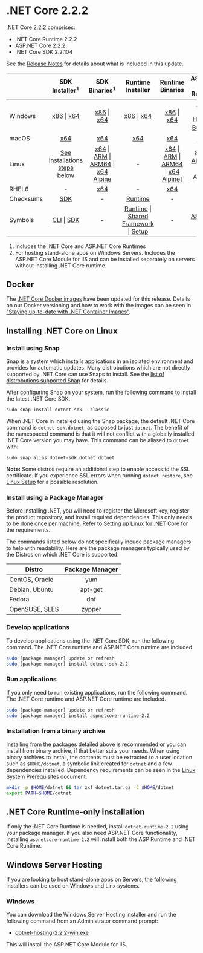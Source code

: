 # .NET Core 2.2.2

.NET Core 2.2.2 comprises:

* .NET Core Runtime 2.2.2
* ASP.NET Core 2.2.2
* .NET Core SDK 2.2.104

See the [Release Notes](https://github.com/dotnet/core/blob/master/release-notes/2.2/2.2.2/2.2.2.md) for details about what is included in this update.

|           | SDK Installer<sup>1</sup>                        | SDK Binaries<sup>1</sup>                 | Runtime Installer                                        | Runtime Binaries                                 | ASP.NET Core Runtime           |
| --------- | :------------------------------------------:     | :----------------------:                 | :---------------------------:                            | :-------------------------:                      | :-----------------:            |
| Windows   | [x86][dotnet-sdk-win-x86.exe] \| [x64][dotnet-sdk-win-x64.exe] | [x86][dotnet-sdk-win-x86.zip] \| [x64][dotnet-sdk-win-x64.zip] | [x86][dotnet-runtime-win-x86.exe] \| [x64][dotnet-runtime-win-x64.exe] | [x86][dotnet-runtime-win-x86.zip] \| [x64][dotnet-runtime-win-x64.zip] | [x86][aspnetcore-runtime-win-x86.exe] \| [x64][aspnetcore-runtime-win-x64.exe] <br> [Hosting Bundle][dotnet-hosting-win.exe]<sup>2</sup> |
| macOS     | [x64][dotnet-sdk-osx-x64.pkg]  | [x64][dotnet-sdk-osx-x64.tar.gz]     | [x64][dotnet-runtime-osx-x64.pkg] | [x64][dotnet-runtime-osx-x64.tar.gz] | [x64][aspnetcore-runtime-osx-x64.tar.gz]<sup>1</sup>
| Linux     | [See installations steps below][linux-install]   | [x64][dotnet-sdk-linux-x64.tar.gz] \| [ARM][dotnet-sdk-linux-arm.tar.gz] \| [ARM64][dotnet-sdk-linux-arm64.tar.gz] \| [x64 Alpine][dotnet-sdk-linux-musl-x64.tar.gz] | - | [x64][dotnet-runtime-linux-x64.tar.gz] \| [ARM][dotnet-runtime-linux-arm.tar.gz] \| [ARM64][dotnet-runtime-linux-arm64.tar.gz] \| [x64 Alpine][dotnet-runtime-linux-musl-x64.tar.gz]] | [x64][aspnetcore-runtime-linux-x64.tar.gz]<sup>1</sup>  \| [ARM32][aspnetcore-runtime-linux-arm.tar.gz]<sup>1</sup> \| [x64 Alpine][aspnetcore-runtime-linux-musl-x64.tar.gz]<sup>1</sup> |
| RHEL6     | -                                                | [x64][dotnet-sdk-rhel.6-x64.tar.gz]                    | -                                                        | [x64][dotnet-runtime-rhel.6-x64.tar.gz] | - |
| Checksums | [SDK][checksums-sdk]                             | -                                        | [Runtime][checksums-runtime]                             | - | - |
| Symbols   | [CLI][cli-symbols.zip] \| [SDK][dotnet-sdk-symbols.zip]  | -                                        | [Runtime][coreclr-symbols.zip] \| [Shared Framework][corefx-symbols.zip] \| [Setup][core-setup-symbols.zip] | - | [ASP.NET Core][aspnet-symbols.zip] |

1. Includes the .NET Core and ASP.NET Core Runtimes
2. For hosting stand-alone apps on Windows Servers. Includes the ASP.NET Core Module for IIS and can be installed separately on servers without installing .NET Core runtime.


## Docker

The [.NET Core Docker images](https://hub.docker.com/r/microsoft/dotnet/) have been updated for this release. Details on our Docker versioning and how to work with the images can be seen in ["Staying up-to-date with .NET Container Images"](https://blogs.msdn.microsoft.com/dotnet/2018/06/18/staying-up-to-date-with-net-container-images/).

## Installing .NET Core on Linux

### Install using Snap

Snap is a system which installs applications in an isolated environment and provides for automatic updates. Many distrobutions which are not directly supported by .NET Core can use Snaps to install. See the [list of distrobutions supported Snap](https://docs.snapcraft.io/installing-snapd/6735) for details.

After configuring Snap on your system, run the following command to install the latest .NET Core SDK.

`sudo snap install dotnet-sdk --classic`

When .NET Core in installed using the Snap package, the default .NET Core command is `dotnet-sdk.dotnet`, as opposed to just `dotnet`. The benefit of the namespaced command is that it will not conflict with a globally installed .NET Core version you may have. This command can be aliased to `dotnet` with:

`sudo snap alias dotnet-sdk.dotnet dotnet`

**Note:** Some distros require an additional step to enable access to the SSL certificate. If you experience SSL errors when running `dotnet restore`, see [Linux Setup](https://github.com/dotnet/core/blob/master/Documentation/linux-setup.md) for a possible resolution.

### Install using a Package Manager

Before installing .NET, you will need to register the Microsoft key, register the product repository, and install required dependencies. This only needs to be done once per machine. Refer to [Setting up Linux for .NET Core][linux-setup] for the requirements.

The commands listed below do not specifically incude package managers to help with readability. Here are the package managers typically used by the Distros on which .NET Core is supported.

| Distro | Package Manager  |
| ---             | :----:  |
| CentOS, Oracle  | yum     |
| Debian, Ubuntu  | apt-get |
| Fedora          | dnf     |
| OpenSUSE, SLES  | zypper  |

### Develop applications
To develop applications using the .NET Core SDK, run the following command. The .NET Core runtime and ASP.NET Core runtime are included.

```bash
sudo [package manager] update or refresh
sudo [package manager] install dotnet-sdk-2.2
```

### Run applications
If you only need to run existing applications, run the following command. The .NET Core runtime and ASP.NET Core runtime are included.

```bash
sudo [package manager] update or refresh
sudo [package manager] install aspnetcore-runtime-2.2
```

### Installation from a binary archive

Installing from the packages detailed above is recommended or you can install from binary archive, if that better suits your needs. When using binary archives to install, the contents must be extracted to a user location such as `$HOME/dotnet`, a symbolic link created for `dotnet` and a few dependencies installed. Dependency requirements can be seen in the [Linux System Prerequisites](https://github.com/dotnet/core/blob/master/Documentation/linux-prereqs.md) document.

```bash
mkdir -p $HOME/dotnet && tar zxf dotnet.tar.gz -C $HOME/dotnet
export PATH=$HOME/dotnet
```

## .NET Core Runtime-only installation

If only the .NET Core Runtime is needed, install `dotnet-runtime-2.2` using your package manager. If you also need ASP.NET Core functionality, installing `aspnetcore-runtime-2.2` will install both the ASP Runtime and .NET Core Runtime.

## Windows Server Hosting

If you are looking to host stand-alone apps on Servers, the following installers can be used on Windows and Linx systems.

### Windows

You can download the Windows Server Hosting installer and run the following command from an Administrator command prompt:

* [dotnet-hosting-2.2.2-win.exe][dotnet-hosting-win.exe]

This will install the ASP.NET Core Module for IIS.

[blob-runtime]: https://dotnetcli.blob.core.windows.net/dotnet/Runtime/
[blob-sdk]: https://dotnetcli.blob.core.windows.net/dotnet/Sdk/
[release-notes]: https://github.com/dotnet/core/blob/master/release-notes/2.2/2.2.2/2.2.2.md

[dotnet-runtime-linux-arm.tar.gz]: https://download.visualstudio.microsoft.com/download/pr/a24ca9ae-7966-4a9e-9838-cc57d6639248/099c000dc8ee58702846702e9b010ad1/dotnet-runtime-2.2.2-linux-arm.tar.gz
[dotnet-runtime-linux-arm64.tar.gz]: https://download.visualstudio.microsoft.com/download/pr/4f960c44-ae38-4510-95e9-0b686fcae16f/be50a7c893543038522f5943d920db01/dotnet-runtime-2.2.2-linux-arm64.tar.gz
[dotnet-runtime-linux-musl-x64.tar.gz]: https://download.visualstudio.microsoft.com/download/pr/98adb3af-1ca9-4b49-a38e-d8cae73cc29f/c5b40b540d4d9cb539bf780620e93bdd/dotnet-runtime-2.2.2-linux-musl-x64.tar.gz
[dotnet-runtime-linux-x64.tar.gz]: https://download.visualstudio.microsoft.com/download/pr/97b97652-4f74-4866-b708-2e9b41064459/7c722daf1a80a89aa8c3dec9103c24fc/dotnet-runtime-2.2.2-linux-x64.tar.gz
[dotnet-runtime-osx-x64.pkg]: https://download.visualstudio.microsoft.com/download/pr/eb9047cf-9d6f-472a-940e-05f018cdb29e/62c457d7f2ead9eccc099978f038c1f8/dotnet-runtime-2.2.2-osx-x64.pkg
[dotnet-runtime-osx-x64.tar.gz]: https://download.visualstudio.microsoft.com/download/pr/d1f0dfb3-b6bd-42ae-895f-f149bf1d90ca/9b1fb91a9692fc31d6fc83e97caba4cd/dotnet-runtime-2.2.2-osx-x64.tar.gz
[dotnet-runtime-rhel.6-x64.tar.gz]: https://download.visualstudio.microsoft.com/download/pr/99daced5-a333-49ea-901c-199e0e079549/a37386b7bab18307e67d1bb31377b37e/dotnet-runtime-2.2.2-rhel.6-x64.tar.gz
[dotnet-runtime-win-arm.zip]: https://download.visualstudio.microsoft.com/download/pr/8652967c-9b68-4ca7-85f3-686c62d286e9/50203b08e09795b976b632ccc910480b/dotnet-runtime-2.2.2-win-arm.zip
[dotnet-runtime-win-x64.exe]: https://download.visualstudio.microsoft.com/download/pr/04fedce4-d7ed-4bef-9151-95e3b02d12bc/1037ed3d387cfe9b712a5625fbac0eb9/dotnet-runtime-2.2.2-win-x64.exe
[dotnet-runtime-win-x64.zip]: https://download.visualstudio.microsoft.com/download/pr/b10d0a68-b720-48ae-bab8-4ac39bd1b5d3/f32b8b41dff5c1488c2b915a007fc4a6/dotnet-runtime-2.2.2-win-x64.zip
[dotnet-runtime-win-x86.exe]: https://download.visualstudio.microsoft.com/download/pr/9d7b48a7-74a0-4726-946f-2474b36ec335/ac9898e18e0835445d3c67724b569a54/dotnet-runtime-2.2.2-win-x86.exe
[dotnet-runtime-win-x86.zip]: https://download.visualstudio.microsoft.com/download/pr/97b777ee-6b4e-4d26-9f73-6b33a99e0f67/93458d5a38d673757768eed2f6cec926/dotnet-runtime-2.2.2-win-x86.zip
[aspnetcore-runtime-linux-arm.tar.gz]: https://download.visualstudio.microsoft.com/download/pr/5ca39d79-c65c-4c03-bba1-e904c7255c44/4fb100d62b0a3fff5fbf5dd24f761d71/aspnetcore-runtime-2.2.2-linux-arm.tar.gz
[aspnetcore-runtime-linux-musl-x64.tar.gz]: https://download.visualstudio.microsoft.com/download/pr/45c5f94c-d22b-4fd8-92f5-de27bbaa29d5/cc2edbae53dfcadeb8ef3fb3330dbc62/aspnetcore-runtime-2.2.2-linux-musl-x64.tar.gz
[aspnetcore-runtime-linux-x64.tar.gz]: https://download.visualstudio.microsoft.com/download/pr/168bba07-32dc-4612-ab01-7632d412c4cd/e1ecbf16d84e504c1d66d7a7573c9171/aspnetcore-runtime-2.2.2-linux-x64.tar.gz
[aspnetcore-runtime-osx-x64.tar.gz]: https://download.visualstudio.microsoft.com/download/pr/95c2cb90-70eb-4074-ad66-3c431da57237/8b216ac960893705a1841491efce4262/aspnetcore-runtime-2.2.2-osx-x64.tar.gz
[aspnetcore-runtime-win-arm.zip]: https://download.visualstudio.microsoft.com/download/pr/a0ae697b-a5e5-4898-ae34-ab6ded744d16/d99f9ab001a856d57312eba86665e8fe/aspnetcore-runtime-2.2.2-win-arm.zip
[aspnetcore-runtime-win-x64.exe]: https://download.visualstudio.microsoft.com/download/pr/7834344e-df7a-4c9f-a357-748f890fdf8b/e1e7b4f82272ace3ca2c8edff54277e7/aspnetcore-runtime-2.2.2-win-x64.exe
[aspnetcore-runtime-win-x64.zip]: https://download.visualstudio.microsoft.com/download/pr/a61319fd-802b-4441-a4cc-84eb65468a04/2d2bb9011e1ee27af99deac554b0c055/aspnetcore-runtime-2.2.2-win-x64.zip
[aspnetcore-runtime-win-x86.exe]: https://download.visualstudio.microsoft.com/download/pr/9a65d2a7-c22e-495c-af84-c2069b3c2597/6d9598a7bd8c214445d8932c7e366b46/aspnetcore-runtime-2.2.2-win-x86.exe
[aspnetcore-runtime-win-x86.zip]: https://download.visualstudio.microsoft.com/download/pr/b054539a-0fad-4a32-84ab-1f4d7af89097/e58004d052383380a211839fa6bc7938/aspnetcore-runtime-2.2.2-win-x86.zip
[dotnet-hosting-win.exe]: https://download.visualstudio.microsoft.com/download/pr/5efd5ee8-4df6-4b99-9feb-87250f1cd09f/552f4b0b0340e447bab2f38331f833c5/dotnet-hosting-2.2.2-win.exe
[dotnet-sdk-linux-arm.tar.gz]: https://download.visualstudio.microsoft.com/download/pr/d9f37b73-df8d-4dfa-a905-b7648d3401d0/6312573ac13d7a8ddc16e4058f7d7dc5/dotnet-sdk-2.2.104-linux-arm.tar.gz
[dotnet-sdk-linux-arm64.tar.gz]: https://download.visualstudio.microsoft.com/download/pr/2b201001-7074-476a-aa83-b5194c660a59/68233f3c3f16c97767a77216ec1f6e70/dotnet-sdk-2.2.104-linux-arm64.tar.gz
[dotnet-sdk-linux-musl-x64.tar.gz]: https://download.visualstudio.microsoft.com/download/pr/8e67400a-b129-4e0c-ae7a-eed7fd123cf6/9ebd9ad8e5fd9e2eaec1f7fbc66323b5/dotnet-sdk-2.2.104-linux-musl-x64.tar.gz
[dotnet-sdk-linux-x64.tar.gz]: https://download.visualstudio.microsoft.com/download/pr/69937b49-a877-4ced-81e6-286620b390ab/8ab938cf6f5e83b2221630354160ef21/dotnet-sdk-2.2.104-linux-x64.tar.gz
[dotnet-sdk-osx-x64.pkg]: https://download.visualstudio.microsoft.com/download/pr/b06123e8-af2a-4196-acf9-39c3abd6cd6b/f12a2e3b64dc6574e9f530001d1e4a2a/dotnet-sdk-2.2.104-osx-x64.pkg
[dotnet-sdk-osx-x64.tar.gz]: https://download.visualstudio.microsoft.com/download/pr/7b61ec42-34d4-443a-9472-10db3b600b00/331956fdc0884ec01aaa5aa44360fce2/dotnet-sdk-2.2.104-osx-x64.tar.gz
[dotnet-sdk-rhel.6-x64.tar.gz]: https://download.visualstudio.microsoft.com/download/pr/2fa2eba9-29e5-4c15-b034-46962a258e85/b9d9a14a30153d67b48c44433c28da21/dotnet-sdk-2.2.104-rhel.6-x64.tar.gz
[dotnet-sdk-win-arm.zip]: https://download.visualstudio.microsoft.com/download/pr/7043511c-353c-48e3-bd3f-d21ce24bbfc1/06c192e23f050ff9df4b561dd8acc234/dotnet-sdk-2.2.104-win-arm.zip
[dotnet-sdk-win-x64.exe]: https://download.visualstudio.microsoft.com/download/pr/4a195fc9-7696-4c24-add2-e791b399766c/3a67d698a74505b46db9d9779745e47b/dotnet-sdk-2.2.104-win-x64.exe
[dotnet-sdk-win-x64.zip]: https://download.visualstudio.microsoft.com/download/pr/e7a3e196-1b15-45d4-8a4a-2f940cf8c3be/975a1ec833505505adf5b867990d441a/dotnet-sdk-2.2.104-win-x64.zip
[dotnet-sdk-win-x86.exe]: https://download.visualstudio.microsoft.com/download/pr/cd02d3e6-ecc0-432d-a1bc-e8c9d3d8148c/f628e6721d33d13afe450abec8750f64/dotnet-sdk-2.2.104-win-x86.exe
[dotnet-sdk-win-x86.zip]: https://download.visualstudio.microsoft.com/download/pr/59e18010-8e57-4073-add2-d2b5cfbc5e58/8fa6831c7be0800889324640e29476f4/dotnet-sdk-2.2.104-win-x86.zip
[aspnet-symbols.zip]: https://download.visualstudio.microsoft.com/download/pr/1b7e7360-2e58-4a38-acf1-1e96aabd2f63/d0b0c78eead45a989eacfa19038b8ca7/aspnet-2.2.2-symbols.zip
[cli-symbols.zip]: https://download.visualstudio.microsoft.com/download/pr/2894a162-c8ac-4f32-8c6f-6289f5b09a4c/d9a072077e4c32ff47a5c4c7aaa51b76/cli-2.2.2-symbols.zip
[core-setup-symbols.zip]: https://download.visualstudio.microsoft.com/download/pr/996f56f9-a472-4c29-9eda-13e90d504630/448d08d3ad1123f49c828d4d5d08acf4/core-setup-2.2.2-symbols.zip
[coreclr-symbols.zip]: https://download.visualstudio.microsoft.com/download/pr/2f71d6d3-19aa-43fc-830a-2dea519619ea/1244e6b153434c8e3c27ee46860847db/coreclr-2.2.2-symbols.zip
[corefx-symbols.zip]: https://download.visualstudio.microsoft.com/download/pr/69ca7488-7a91-4f48-a9ea-8dc477e39eeb/9ba834f945f97b62ab217dc77f198931/corefx-2.2.2-symbols.zip
[dotnet-sdk-symbols.zip]: https://download.visualstudio.microsoft.com/download/pr/1c48180a-b844-414c-821d-3e10becdde74/bc5734b3a2229d97c32e405bf248a1ea/dotnet-sdk-2.2.2-symbols.zip

[checksums-runtime]: https://dotnetcli.blob.core.windows.net/dotnet/checksums/2.2.2-runtime-sha.txt
[checksums-sdk]: https://dotnetcli.blob.core.windows.net/dotnet/checksums/2.2.104-sdk-sha.txt

[linux-install]: https://www.microsoft.com/net/download/linux
[linux-setup]: https://github.com/dotnet/core/blob/master/Documentation/linux-setup.md

[dotnet-blog]: https://blogs.msdn.microsoft.com/dotnet/

